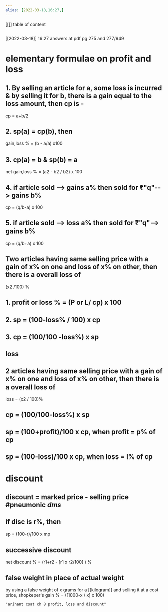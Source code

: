 ```yaml
---
alias: [2022-03-18,16:27,]
---
```

[[]]
table of content
```toc
```

[[2022-03-18]] 16:27
answers at pdf pg 275 and 277/949
# elementary formulae on profit and loss
## 1. By selling an article for a, some loss is incurred & by selling it for b, there is a gain equal to the loss amount, then cp is -
cp = a+b/2
## 2. sp(a) = cp(b), then
gain,loss % = (b - a/a) x100
## 3. cp(a) = b & sp(b) = a
net gain,loss % = (a2 - b2 / b2) x 100
## 4. if article sold -->  gains a% then sold for ₹"q"--> gains b%
cp = (q/b-a) x 100
## 5. if article sold -->  loss a% then sold for ₹"q"--> gains b%
cp = (q/b+a) x 100

## Two articles having same selling price with a gain of x% on one and loss of x% on other, then there is a overall loss of
(x2 /100) %

## 1. profit or loss % = (P or L/ cp) x 100
## 2. sp = (100-loss% / 100) x cp
## 3. cp = (100/100 -loss%) x sp

## loss
## 2 articles having same selling price with a gain of x% on one and loss of x% on other, then there is a overall loss of
loss = (x2 / 100)%
## cp = (100/100-loss%) x sp
## sp = (100+profit)/100 x cp, when profit = p% of cp
## sp = (100-loss)/100 x cp, when loss = l% of cp
# discount
## discount = marked price - selling price #pneumonic _dms_
## if disc is r%, then
sp = (100-r)/100 x mp
## successive discount
net discount % = (r1+r2 - [r1 x r2/100] ) %
## false weight in place of actual weight
by using a false weight of x grams for a [[kilogram]] and selling it at a cost price,
shopkeper's gain % = ([1000-x / x] x 100)
```query
"arihant csat ch 8 profit, loss and discount"
```